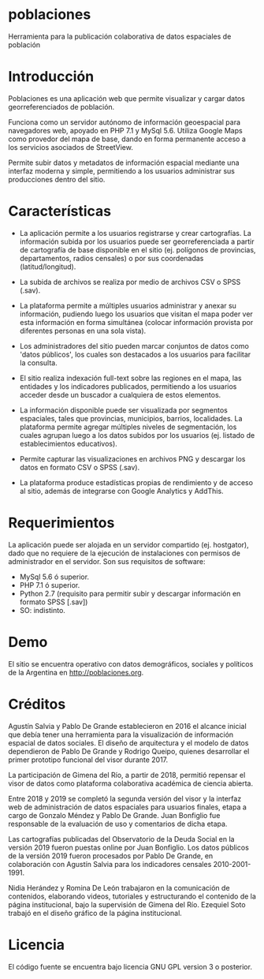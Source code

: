 ﻿# poblaciones
Herramienta para la publicación colaborativa de datos espaciales de población

# Introducción

Poblaciones es una aplicación web que permite visualizar y cargar datos georreferenciados de población.

Funciona como un servidor autónomo de información geoespacial para navegadores web, apoyado en PHP 7.1 y MySql 5.6. Utiliza Google Maps como provedor del mapa de base, dando en forma permanente acceso a los servicios asociados de StreetView.

Permite subir datos y metadatos de información espacial mediante una interfaz moderna y simple, permitiendo a los usuarios administrar sus producciones dentro del sitio. 

# Características

* La aplicación permite a los usuarios registrarse y crear cartografías. La información subida por los usuarios puede ser georreferenciada a partir de cartografía de base disponible en el sitio (ej. polígonos de provincias, departamentos, radios censales) o por sus coordenadas (latitud/longitud).

* La subida de archivos se realiza por medio de archivos CSV o SPSS (.sav).

* La plataforma permite a múltiples usuarios administrar y anexar su información, pudiendo luego los usuarios que visitan el mapa poder ver esta información en forma simultánea (colocar información provista por diferentes personas en una sola vista). 

* Los administradores del sitio pueden marcar conjuntos de datos como 'datos públicos', los cuales son destacados a los usuarios para facilitar la consulta.

* El sitio realiza indexación full-text sobre las regiones en el mapa, las entidades y los indicadores publicados, permitiendo a los usuarios acceder desde un buscador a cualquiera de estos elementos. 

* La información disponible puede ser visualizada por segmentos espaciales, tales que provincias, municipios, barrios, localidades. La plataforma permite agregar múltiples niveles de segmentación, los cuales agrupan luego a los datos subidos por los usuarios (ej. listado de establecimientos educativos).

* Permite capturar las visualizaciones en archivos PNG y descargar los datos en formato CSV o SPSS (.sav).

* La plataforma produce estadísticas propias de rendimiento y de acceso al sitio, además de integrarse con Google Analytics y AddThis.

# Requerimientos

La aplicación puede ser alojada en un servidor compartido (ej. hostgator), dado que no requiere de la ejecución de instalaciones con permisos de administrador en el servidor. Son sus requisitos de software:

- MySql 5.6 ó superior.
- PHP 7.1 ó superior.
- Python 2.7 (requisito para permitir subir y descargar información en formato SPSS [.sav])
- SO: indistinto.

# Demo

El sitio se encuentra operativo con datos demográficos, sociales y políticos de la Argentina en http://poblaciones.org.

# Créditos

Agustín Salvia y Pablo De Grande establecieron en 2016 el alcance inicial que debía tener una herramienta para la visualización de información espacial de datos sociales. El diseño de arquitectura y el modelo de datos dependieron de Pablo De Grande y Rodrigo Queipo, quienes desarrollar el primer prototipo funcional del visor durante 2017. 

La participación de Gimena del Río, a partir de 2018, permitió repensar el visor de datos como plataforma colaborativa académica de ciencia abierta. 

Entre 2018 y 2019 se completó la segunda versión del visor y la interfaz web de administración de datos espaciales para usuarios finales, etapa a cargo de Gonzalo Méndez y Pablo De Grande. Juan Bonfiglio fue responsable de la evaluación de uso y comentarios de dicha etapa.

Las cartografías publicadas del Observatorio de la Deuda Social en la versión 2019 fueron puestas online por Juan Bonfiglio. Los datos públicos de la versión 2019 fueron procesados por Pablo De Grande, en colaboración con Agustín Salvia para los indicadores censales 2010-2001-1991.

Nidia Herández y Romina De León trabajaron en la comunicación de contenidos, elaborando videos, tutoriales y estructurando el contenido de la página institucional, bajo la supervisión de Gimena del Río. Ezequiel Soto trabajó en el diseño gráfico de la página institucional.

# Licencia

El código fuente se encuentra bajo licencia GNU GPL version 3 o posterior.